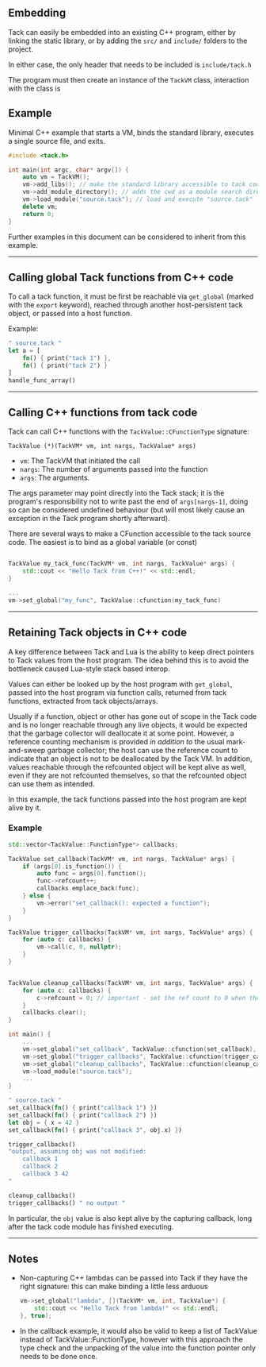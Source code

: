 ## Embedding

Tack can easily be embedded into an existing C++ program, either by linking the static library, or by adding the `src/` and `include/` folders to the project.

In either case, the only header that needs to be included is `include/tack.h`

The program must then create an instance of the `TackVM` class, interaction with the class is 

## Example

Minimal C++ example that starts a VM, binds the standard library, executes a single source file, and exits.

```c++
#include <tack.h>

int main(int argc, char* argv[]) {
    auto vm = TackVM();
    vm->add_libs(); // make the standard library accessible to tack code
    vm->add_module_directory(); // adds the cwd as a module search directory
    vm->load_module("source.tack"); // load and execute "source.tack"
    delete vm;
    return 0;
}
```

Further examples in this document can be considered to inherit from this example.

---

## Calling global Tack functions from C++ code

To call a tack function, it must be first be reachable via `get_global` (marked with the `export` keyword), reached through another host-persistent tack object, or passed into a host function.

Example:

```rust
" source.tack "
let a = [
    fn() { print("tack 1") },
    fn() { print("tack 2") }
]
handle_func_array()
```

---
## Calling C++ functions from tack code

Tack can call C++ functions with the `TackValue::CFunctionType` signature:

`TackValue (*)(TackVM* vm, int nargs, TackValue* args)`

 - `vm`: The TackVM that initiated the call
 - `nargs`: The number of arguments passed into the function
 - `args`: The arguments.

 The args parameter may point directly into the Tack stack; it is the program's responsibility not to write past the end of `args[nargs-1]`, doing so can be considered undefined behaviour (but will most likely cause an exception in the Tack program shortly afterward).

There are several ways to make a CFunction accessible to the tack source code. The easiest is to bind as a global variable (or const)

```c++

TackValue my_tack_func(TackVM* vm, int nargs, TackValue* args) {
    std::cout << "Hello Tack from C++!" << std::endl;
}

...
vm->set_global("my_func", TackValue::cfunction(my_tack_func)
```

---

## Retaining Tack objects in C++ code

A key difference between Tack and  Lua is the ability to keep direct pointers to Tack values from the host program. The idea behind this is to avoid the bottleneck caused Lua-style stack based interop.

Values can either be looked up by the host program with `get_global`, passed into the host program via function calls, returned from tack functions, extracted from tack objects/arrays.

Usually if a function, object or other has gone out of scope in the Tack code and is no longer reachable through any live objects, it would be expected that the garbage collector will deallocate it at some point. However, a reference counting mechanism is provided _in addition to_ the usual mark-and-sweep garbage collector; the host can use the reference count to indicate that an object is not to be deallocated by the Tack VM. In addition, values reachable through the refcounted object will be kept alive as well, even if they are not refcounted themselves, so that the refcounted object can use them as intended.

In this example, the tack functions passed into the host program are kept alive by it.

### Example

```c++
std::vector<TackValue::FunctionType*> callbacks;

TackValue set_callback(TackVM* vm, int nargs, TackValue* args) {
    if (args[0].is_function()) {
        auto func = args[0].function();
        func->refcount++;
        callbacks.emplace_back(func);
    } else {
        vm->error("set_callback(): expected a function");
    }
}

TackValue trigger_callbacks(TackVM* vm, int nargs, TackValue* args) {
    for (auto c: callbacks) {
        vm->call(c, 0, nullptr);
    }
}


TackValue cleanup_callbacks(TackVM* vm, int nargs, TackValue* args) {
    for (auto c: callbacks) {
        c->refcount = 0; // important - set the ref count to 0 when the function is no longer needed!
    }
    callbacks.clear();
}

int main() {
    ...
    vm->set_global("set_callback", TackValue::cfunction(set_callback), true);
    vm->set_global("trigger_callbacks", TackValue::cfunction(trigger_callbacks), true);
    vm->set_global("cleanup_callbacks", TackValue::cfunction(cleanup_callbacks), true);
    vm->load_module("source.tack");
    ...
}
```

```rust
" source.tack "
set_callback(fn() { print("callback 1") })
set_callback(fn() { print("callback 2") })
let obj = { x = 42 }
set_callback(fn() { print("callback 3", obj.x) })

trigger_callbacks()
"output, assuming obj was not modified:
    callback 1
    callback 2
    callback 3 42
"

cleanup_callbacks()
trigger_callbacks() " no output "
```

In particular, the `obj` value is also kept alive by the capturing callback, long after the tack code module has finished executing.

---
## Notes

- Non-capturing C++ lambdas can be passed into Tack if they have the right signature: this can make binding a little less arduous

    ```c++
    vm->set_global("lambda", [](TackVM* vm, int, TackValue*) {
        std::cout << "Hello Tack from lambda!" << std::endl;
    }, true);
    ```

- In the callback example, it would also be valid to keep a list of TackValue instead of TackValue::FunctionType, however with this approach the type check and the unpacking of the value into the function pointer only needs to be done once.